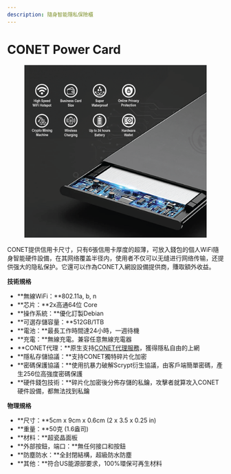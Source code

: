 ```yaml
---
description: 隨身智能隱私保險櫃
---
```


# CONET Power Card

<figure><img src=".gitbook/assets/image.png" alt=""><figcaption></figcaption></figure>

CONET提供信用卡尺寸，只有6張信用卡厚度的超薄，可放入錢包的個人WiFi隨身智能硬件設備，在其网络覆盖半径内，使用者不仅可以无缝进行网络传输，还提供强大的隐私保护。它還可以作為CONET入網設設備提供商，賺取額外收益。

**技術規格**

* **無線WiFi：**802.11a, b, n
* **芯片：**2x高通64位 Core
* **操作系統：**優化訂製Debian
* **可選存儲容量：**512GB/1TB
* **電池：**最長工作時間達24小時，一週待機
* **充電：**無線充電。兼容任意無線充電器
* **CONET代理：**原生支持[CONET代理服務](web2-qiao-jie.md)，獲得隱私自由的上網
* **隱私存儲協議：**支持CONET獨特碎片化加密
* **密碼保護協議：**使用抗暴力破解Scrypt衍生協議，由客戶端簡單密碼，產生256位高強度密碼保護
* **硬件錢包技術：**碎片化加密後分佈存儲的私鑰，攻擊者就算攻入CONET硬件設備，都無法找到私鑰

**物理規格**

* **尺寸：**5cm x 9cm x 0.6cm (2 x 3.5 x 0.25 in)
* **重量：**50克 (1.6盎司)
* **材料：**超瓷晶面板
* **外部按鈕，端口：**無任何接口和按鈕
* **防塵防水：**全封閉結構，超級防水防塵
* **其他：**符合US能源部要求，100%環保可再生材料
